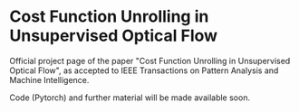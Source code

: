 # Cost Function Unrolling in Unsupervised Optical Flow

Official project page of the paper "Cost Function Unrolling in Unsupervised Optical Flow", as accepted to IEEE Transactions on Pattern Analysis and Machine Intelligence.

Code (Pytorch) and further material will be made available soon.


